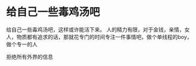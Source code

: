 # 给自己一些毒鸡汤吧

给自己一些毒鸡汤吧，这样或许能活下来。
人的精力有限，对于金钱，亲情，女人，物质都有追求的话，那就花专门的时间专注一件事情吧，做个单线程的boy，做个专一的人

拒绝所有外界的信息
